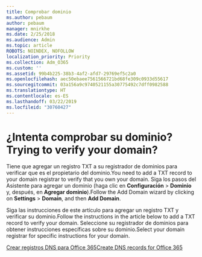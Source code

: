 ```yaml
---
title: Comprobar dominio
ms.author: pebaum
author: pebaum
manager: mnirkhe
ms.date: 2/25/2018
ms.audience: Admin
ms.topic: article
ROBOTS: NOINDEX, NOFOLLOW
localization_priority: Priority
ms.collection: Adm_O365
ms.custom: ''
ms.assetid: 99b4b225-38b3-4af2-afd7-29769ef5c2a0
ms.openlocfilehash: aec50ebaee7561566721bd68fe309c0933d55617
ms.sourcegitcommit: 03a156a9c9740521155a30775492c7dff0982588
ms.translationtype: HT
ms.contentlocale: es-ES
ms.lasthandoff: 03/22/2019
ms.locfileid: "30760427"
---
```

# <a name="trying-to-verify-your-domain"></a><span data-ttu-id="c36c8-102">¿Intenta comprobar su dominio?</span><span class="sxs-lookup"><span data-stu-id="c36c8-102">Trying to verify your domain?</span></span>

<span data-ttu-id="c36c8-103">Tiene que agregar un registro TXT a su registrador de dominios para verificar que es el propietario del dominio.</span><span class="sxs-lookup"><span data-stu-id="c36c8-103">You need to add a TXT record to your domain registrar to verify that you own your domain.</span></span> <span data-ttu-id="c36c8-104">Siga los pasos del Asistente para agregar un dominio (haga clic en **Configuración** \> **Dominio** y, después, en **Agregar dominio**).</span><span class="sxs-lookup"><span data-stu-id="c36c8-104">Follow the Add Domain wizard by clicking on **Settings** \> **Domain**, and then **Add Domain**.</span></span> 
  
<span data-ttu-id="c36c8-105">Siga las instrucciones de este artículo para agregar un registro TXT y verificar su dominio.</span><span class="sxs-lookup"><span data-stu-id="c36c8-105">Follow the instructions in the article below to add a TXT record to verify your domain.</span></span> <span data-ttu-id="c36c8-106">Seleccione su registrador de dominios para obtener instrucciones específicas sobre su dominio.</span><span class="sxs-lookup"><span data-stu-id="c36c8-106">Select your domain registrar for specific instructions for your domain.</span></span>
  
[<span data-ttu-id="c36c8-107">Crear registros DNS para Office 365</span><span class="sxs-lookup"><span data-stu-id="c36c8-107">Create DNS records for Office 365</span></span>](https://support.office.com/article/Create-DNS-records-for-Office-365-when-you-manage-your-DNS-records-B0F3FDCA-8A80-4E8E-9EF3-61E8A2A9AB23.aspx)
  

